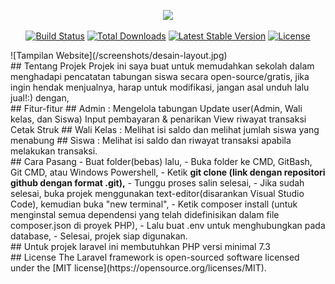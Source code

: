 <p align="center"><a href="https://laravel.com" target="_blank"><img src="https://raw.githubusercontent.com/laravel/art/master/logo-lockup/5%20SVG/2%20CMYK/1%20Full%20Color/laravel-logolockup-cmyk-red.svg" width="400"></a></p>

<p align="center">
<a href="https://travis-ci.org/laravel/framework"><img src="https://travis-ci.org/laravel/framework.svg" alt="Build Status"></a>
<a href="https://packagist.org/packages/laravel/framework"><img src="https://poser.pugx.org/laravel/framework/d/total.svg" alt="Total Downloads"></a>
<a href="https://packagist.org/packages/laravel/framework"><img src="https://poser.pugx.org/laravel/framework/v/stable.svg" alt="Latest Stable Version"></a>
<a href="https://packagist.org/packages/laravel/framework"><img src="https://poser.pugx.org/laravel/framework/license.svg" alt="License"></a>
</p>
![Tampilan Website](/screenshots/desain-layout.jpg)
<br>
## Tentang Projek
Projek ini saya buat untuk memudahkan sekolah dalam menghadapi pencatatan tabungan siswa secara open-source/gratis, jika ingin hendak menjualnya, harap untuk modifikasi, jangan asal unduh lalu jual!:)
dengan,
<br>
## Fitur-fitur
## Admin : 
Mengelola tabungan Update user(Admin, Wali kelas, dan Siswa) Input pembayaran & penarikan View riwayat transaksi Cetak Struk 
## Wali Kelas : 
Melihat isi saldo dan melihat jumlah siswa yang menabung
## Siswa : 
Melihat isi saldo dan riwayat transaksi apabila melakukan transaksi. 
<br>
## Cara Pasang
- Buat folder(bebas) lalu,
- Buka folder ke CMD, GitBash, Git CMD, atau Windows Powershell,
- Ketik <b>git clone (link dengan repositori github dengan format .git),</b>
- Tunggu proses salin selesai,
- Jika sudah selesai, buka projek menggunakan text-editor(disarankan Visual Studio Code), kemudian buka "new terminal",
- Ketik composer install (untuk menginstal semua dependensi yang telah didefinisikan dalam file composer.json di proyek PHP),
- Lalu buat .env untuk menghubungkan pada database,
- Selesai, projek siap digunakan.
<br>
## Untuk projek laravel ini membutuhkan PHP versi minimal 7.3
<br>
## License
The Laravel framework is open-sourced software licensed under the [MIT license](https://opensource.org/licenses/MIT).
